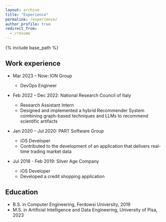 ```yaml
---
layout: archive
title: "Experience"
permalink: /experience/
author_profile: true
redirect_from:
  - /resume
---
```


{% include base_path %}

## Work experience
* Mar 2023 – Now: ION Group
  * DevOps Engineer

* Feb 2022 – Dec 2022: National Research Council of Italy
  * Research Assistant Intern
  * Designed and implemented a hybrid Recommender System combining graph-based techniques and LLMs to recommend scientific artifacts

* Jan 2020 – Jul 2020: PART Software Group
  * iOS Developer
  * Contributed to the development of an application that delivers real-time trading market data

* Jul 2018 - Feb 2019: Silver Age Company
  * iOS Developer
  * Developed a credit shopping application

## Education
* B.S. in Computer Engineering, Ferdowsi University, 2019
* M.S. in Artificial Intelligence and Data Engineering, University of Pisa, 2023
